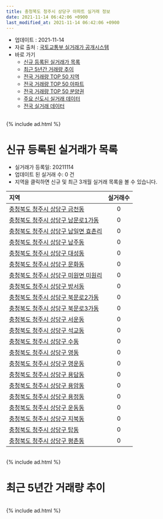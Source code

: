 ```yaml
---
title: 충청북도 청주시 상당구 아파트 실거래 정보
date: 2021-11-14 06:42:06 +0900
last_modified_at: 2021-11-14 06:42:06 +0900
---
```


* 업데이트 : 2021-11-14
* 자료 출처 : [국토교통부 실거래가 공개시스템](http://rt.molit.go.kr)
* 바로 가기
    * [신규 등록된 실거래가 목록](#신규-등록된-실거래가-목록)
    * [최근 5년간 거래량 추이](#최근-5년간-거래량-추이)
    * [전국 거래량 TOP 50 지역](https://inasie.github.io/apt-trade-info/최근-3개월-전국에서-가장-거래가-많이-발생한-지역)
    * [전국 거래량 TOP 50 아파트](https://inasie.github.io/apt-trade-info/최근-3개월-전국에서-가장-거래가-많이-발생한-아파트)
    * [전국 거래량 TOP 50 분양권](https://inasie.github.io/apt-trade-info/최근-3개월-전국에서-가장-거래가-많이-발생한-분양권)
    * [주요 신도시 실거래 데이터](https://inasie.github.io/apt-trade-info/주요-신도시)
    * [전국 실거래 데이터](https://inasie.github.io/apt-trade-info/전국)

<br>
{% include ad.html %}
<br>

# 신규 등록된 실거래가 목록
* 실거래가 등록일: 20211114
* 업데이트 된 실거래 수: 0 건
* 지역을 클릭하면 신규 및 최근 3개월 실거래 목록을 볼 수 있습니다.


|지역|실거래수|
|:---|:---:|
|[충청북도 청주시 상당구 금천동](https://inasie.github.io/apt-trade-info/충청북도-청주시-상당구-금천동)|0|
|[충청북도 청주시 상당구 남문로1가동](https://inasie.github.io/apt-trade-info/충청북도-청주시-상당구-남문로1가동)|0|
|[충청북도 청주시 상당구 남일면 효촌리](https://inasie.github.io/apt-trade-info/충청북도-청주시-상당구-남일면-효촌리)|0|
|[충청북도 청주시 상당구 남주동](https://inasie.github.io/apt-trade-info/충청북도-청주시-상당구-남주동)|0|
|[충청북도 청주시 상당구 대성동](https://inasie.github.io/apt-trade-info/충청북도-청주시-상당구-대성동)|0|
|[충청북도 청주시 상당구 문화동](https://inasie.github.io/apt-trade-info/충청북도-청주시-상당구-문화동)|0|
|[충청북도 청주시 상당구 미원면 미원리](https://inasie.github.io/apt-trade-info/충청북도-청주시-상당구-미원면-미원리)|0|
|[충청북도 청주시 상당구 방서동](https://inasie.github.io/apt-trade-info/충청북도-청주시-상당구-방서동)|0|
|[충청북도 청주시 상당구 북문로2가동](https://inasie.github.io/apt-trade-info/충청북도-청주시-상당구-북문로2가동)|0|
|[충청북도 청주시 상당구 북문로3가동](https://inasie.github.io/apt-trade-info/충청북도-청주시-상당구-북문로3가동)|0|
|[충청북도 청주시 상당구 서운동](https://inasie.github.io/apt-trade-info/충청북도-청주시-상당구-서운동)|0|
|[충청북도 청주시 상당구 석교동](https://inasie.github.io/apt-trade-info/충청북도-청주시-상당구-석교동)|0|
|[충청북도 청주시 상당구 수동](https://inasie.github.io/apt-trade-info/충청북도-청주시-상당구-수동)|0|
|[충청북도 청주시 상당구 영동](https://inasie.github.io/apt-trade-info/충청북도-청주시-상당구-영동)|0|
|[충청북도 청주시 상당구 영운동](https://inasie.github.io/apt-trade-info/충청북도-청주시-상당구-영운동)|0|
|[충청북도 청주시 상당구 용담동](https://inasie.github.io/apt-trade-info/충청북도-청주시-상당구-용담동)|0|
|[충청북도 청주시 상당구 용암동](https://inasie.github.io/apt-trade-info/충청북도-청주시-상당구-용암동)|0|
|[충청북도 청주시 상당구 용정동](https://inasie.github.io/apt-trade-info/충청북도-청주시-상당구-용정동)|0|
|[충청북도 청주시 상당구 운동동](https://inasie.github.io/apt-trade-info/충청북도-청주시-상당구-운동동)|0|
|[충청북도 청주시 상당구 지북동](https://inasie.github.io/apt-trade-info/충청북도-청주시-상당구-지북동)|0|
|[충청북도 청주시 상당구 탑동](https://inasie.github.io/apt-trade-info/충청북도-청주시-상당구-탑동)|0|
|[충청북도 청주시 상당구 평촌동](https://inasie.github.io/apt-trade-info/충청북도-청주시-상당구-평촌동)|0|


<br>
{% include ad.html %}
<br>

# 최근 5년간 거래량 추이


<div style="width:100%;">
    <canvas id="deal_progress" height="200"></canvas>
</div>

<script>
new Chart(document.getElementById("deal_progress"), {
    type: 'line',
    data: {
        labels: ['201611','201612','201701','201702','201703','201704','201705','201706','201707','201708','201709','201710','201711','201712','201801','201802','201803','201804','201805','201806','201807','201808','201809','201810','201811','201812','201901','201902','201903','201904','201905','201906','201907','201908','201909','201910','201911','201912','202001','202002','202003','202004','202005','202006','202007','202008','202009','202010','202011','202012','202101','202102','202103','202104','202105','202106','202107','202108','202109','202110','202111'],
        datasets: [{
            label: '매매',
            pointRadius: 1,
            data: [113, 98, 86, 120, 143, 136, 117, 114, 153, 130, 138, 98, 125, 121, 202, 181, 245, 210, 151, 160, 156, 190, 177, 212, 162, 138, 160, 162, 195, 160, 162, 155, 170, 188, 224, 329, 364, 399, 433, 511, 400, 1001, 920, 586, 315, 247, 239, 277, 424, 382, 391, 366, 449, 719, 697, 399, 268, 452, 344, 337, 43],
            borderColor: "rgba(255, 201, 14, 1)",
            backgroundColor: "rgba(255, 201, 14, 0.5)",
            fill: false,
            lineTension: 0
        },{
            label: '전월세',
            pointRadius: 1,
            data: [62, 61, 53, 89, 93, 72, 81, 83, 82, 60, 75, 65, 80, 86, 115, 108, 120, 98, 94, 85, 75, 82, 74, 119, 121, 139, 152, 130, 156, 118, 122, 82, 99, 85, 81, 101, 86, 105, 110, 164, 137, 111, 151, 136, 138, 139, 125, 125, 163, 110, 168, 161, 172, 350, 244, 176, 156, 142, 159, 348, 40],
            borderColor: "rgba(0, 141, 185, 1)",
            backgroundColor: "rgba(0, 141, 185, 0.5)",
            fill: false,
            lineTension: 0
        }
        ]
    },
    options: {
        responsive: true,
        title: {
            display: false
        },
        tooltips: {
            mode: 'index',
            intersect: false
        },
        hover: {
            mode: 'nearest',
            intersect: true
        },
        scales: {
            xAxes: [{
                display: true,
                scaleLabel: {
                    display: true,
                    labelString: '년/월'
                }
            }],
            yAxes: [{
                display: true,
                ticks: {
                    suggestedMin: 0,
                },
                scaleLabel: {
                    display: true,
                    labelString: '실거래 수'
                }
            }]
        }
    }
});

</script>


<br>
{% include ad.html %}
<br>

